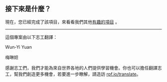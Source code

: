 ## 接下來是什麼？

現在，您已經完成了該項目，來看看我們其他[有趣的項目](https://projects.raspberrypi.org/zh-TW/projects?interests%5B%5D=humour) 。


***
這個專案由以下志工翻譯：

Wun-Yi Yuan

梅琳妲

感謝志工們，我們才能為來自世界各地的人們提供學習機會。你也可以擔任翻譯志工，幫我們創造更多機會，若要進一步瞭解，請造訪 [rpf.io/translate](https://rpf.io/translate)。